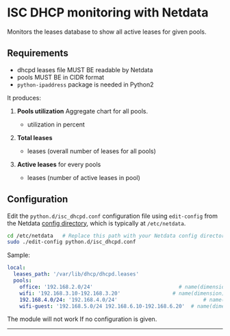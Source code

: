 # ISC DHCP monitoring with Netdata

Monitors the leases database to show all active leases for given pools.

## Requirements

- dhcpd leases file MUST BE readable by Netdata
- pools MUST BE in CIDR format
- `python-ipaddress` package is needed in Python2

It produces:

1. **Pools utilization** Aggregate chart for all pools.

    - utilization in percent

2. **Total leases**

    - leases (overall number of leases for all pools)

3. **Active leases** for every pools

    - leases (number of active leases in pool)

## Configuration

Edit the `python.d/isc_dhcpd.conf` configuration file using `edit-config` from the Netdata [config
directory](https://learn.netdata.cloud/docs/configure/nodes), which is typically at `/etc/netdata`.

```bash
cd /etc/netdata   # Replace this path with your Netdata config directory, if different
sudo ./edit-config python.d/isc_dhcpd.conf
```

Sample:

```yaml
local:
  leases_path: '/var/lib/dhcp/dhcpd.leases'
  pools:
    office: '192.168.2.0/24'                            # name(dimension): pool in CIDR format
    wifi: '192.168.3.10-192.168.3.20'                 # name(dimension): pool in IP Range format
    192.168.4.0/24: '192.168.4.0/24'                            # name(dimension): pool in CIDR format
    wifi-guest: '192.168.5.0/24 192.168.6.10-192.168.6.20'  # name(dimension): pool in CIDR + IP Range format
```

The module will not work If no configuration is given.

---
